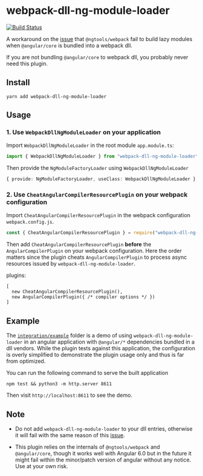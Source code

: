 # webpack-dll-ng-module-loader
[![Build Status](https://travis-ci.com/JLHwung/webpack-dll-ng-module-loader.svg?branch=master)](https://travis-ci.com/JLHwung/webpack-dll-ng-module-loader)

A workaround on the [issue] that `@ngtools/webpack` fail to build lazy modules when `@angular/core` is bundled into a webpack dll.

If you are not bundling `@angular/core` to webpack dll, you probably never need this plugin.

## Install
```
yarn add webpack-dll-ng-module-loader
```

## Usage

### 1. Use `WebpackDllNgModuleLoader` on your application

Import `WebpackDllNgModuleLoader` in the root module `app.module.ts`:

```ts
import { WebpackDllNgModuleLoader } from "webpack-dll-ng-module-loader";
```

Then provide the `NgModuleFactoryLoader` using `WebpackDllNgModuleLoader`
```ts
{ provide: NgModuleFactoryLoader, useClass: WebpackDllNgModuleLoader }
```

### 2. Use `CheatAngularCompilerResourcePlugin` on your webpack configuration

Import `CheatAngularCompilerResourcePlugin` in the webpack configuration `webpack.config.js`.
```js
const { CheatAngularCompilerResourcePlugin } = require("webpack-dll-ng-module-loader/plugin")
```

Then add `CheatAngularCompilerResourcePlugin` __before__ the `AngularCompilerPlugin` on your webpack configuration. Here the order matters since the plugin cheats `AngularCompilerPlugin` to process async resources issued by `webpack-dll-ng-module-loader`.

plugins:
```
[
  new CheatAngularCompilerResourcePlugin(),
  new AngularCompilerPlugin({ /* compiler options */ })
]
```

## Example

The [`integration/example`](integration/example) folder is a demo of using `webpack-dll-ng-module-loader` in an angular application with `@angular/*` dependencies bundled in a dll vendors. While the plugin tests against this application, the configuration is overly simplified to demonstrate the plugin usage only and thus is far from optimized.

You can run the following command to serve the built application
```
npm test && python3 -m http.server 8611
```

Then visit `http://localhost:8611` to see the demo.

## Note

- Do not add `webpack-dll-ng-module-loader` to your dll entries, otherwise it will fail with the same reason of this [issue].

- This plugin relies on the internals of `@ngtools/webpack` and `@angular/core`, though it works well with Angular 6.0 but in the future it might fail within the minor/patch version of angular without any notice. Use at your own risk.

[issue]: https://github.com/angular/angular-cli/issues/4565
